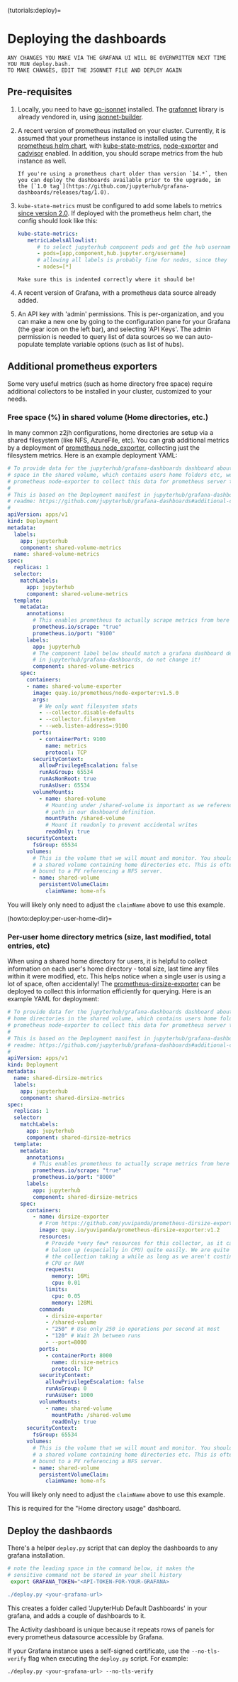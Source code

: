 (tutorials:deploy)=
# Deploying the dashboards

```{warning}
ANY CHANGES YOU MAKE VIA THE GRAFANA UI WILL BE OVERWRITTEN NEXT TIME YOU RUN deploy.bash.
TO MAKE CHANGES, EDIT THE JSONNET FILE AND DEPLOY AGAIN
```

## Pre-requisites

1. Locally, you need to have
   [go-jsonnet](https://github.com/google/go-jsonnet) installed.  The
   [grafonnet](https://grafana.github.io/grafonnet-lib/) library is already
   vendored in, using
   [jsonnet-builder](https://github.com/jsonnet-bundler/jsonnet-bundler).

2. A recent version of prometheus installed on your cluster. Currently, it is assumed that your prometheus instance
   is installed using the [prometheus helm
   chart](https://github.com/prometheus-community/helm-charts), with
   [kube-state-metrics](https://github.com/kubernetes/kube-state-metrics),
   [node-exporter](https://github.com/prometheus/node_exporter) and
   [cadvisor](https://github.com/google/cadvisor) enabled. In
   addition, you should scrape metrics from the hub instance as well.

    ```{tip}
    If you're using a prometheus chart older than version `14.*`, then you can deploy the dashboards available prior to the upgrade, in the [`1.0 tag`](https://github.com/jupyterhub/grafana-dashboards/releases/tag/1.0).
    ```

3. `kube-state-metrics` must be configured to add some labels to metrics
   [since version 2.0](https://kubernetes.io/blog/2021/04/13/kube-state-metrics-v-2-0/).
   If deployed with the prometheus helm chart, the config should look like this:

   ```yaml
   kube-state-metrics:
      metricLabelsAllowlist:
         # to select jupyterhub component pods and get the hub usernames
         - pods=[app,component,hub.jupyter.org/username]
         # allowing all labels is probably fine for nodes, since they don't churn much, unlike pods
         - nodes=[*]
   ```

   ```{tip}
   Make sure this is indented correctly where it should be!
   ```

4. A recent version of Grafana, with a prometheus data source already added.

5. An API key with 'admin' permissions. This is per-organization, and you can make a new one
   by going to the configuration pane for your Grafana (the gear icon on the left bar), and
   selecting 'API Keys'. The admin permission is needed to query list of data sources so we
   can auto-populate template variable options (such as list of hubs).

## Additional prometheus exporters

Some very useful metrics (such as home directory free space) require
additional collectors to be installed in your cluster, customized to your
needs.

### Free space (%) in shared volume (Home directories, etc.)

In many common z2jh configurations, home directories are setup via a shared
filesystem (like NFS, AzureFile, etc). You can grab additional metrics by
a deployment of [prometheus node_exporter](https://prometheus.io/docs/guides/node-exporter/),
collecting just the filesystem metrics. Here is an example deployment YAML:

```yaml
# To provide data for the jupyterhub/grafana-dashboards dashboard about free
# space in the shared volume, which contains users home folders etc, we deploy
# prometheus node-exporter to collect this data for prometheus server to scrape.
#
# This is based on the Deployment manifest in jupyterhub/grafana-dashboards'
# readme: https://github.com/jupyterhub/grafana-dashboards#additional-collectors
#
apiVersion: apps/v1
kind: Deployment
metadata:
  labels:
    app: jupyterhub
    component: shared-volume-metrics
  name: shared-volume-metrics
spec:
  replicas: 1
  selector:
    matchLabels:
      app: jupyterhub
      component: shared-volume-metrics
  template:
    metadata:
      annotations:
        # This enables prometheus to actually scrape metrics from here
        prometheus.io/scrape: "true"
        prometheus.io/port: "9100"
      labels:
        app: jupyterhub
        # The component label below should match a grafana dashboard definition
        # in jupyterhub/grafana-dashboards, do not change it!
        component: shared-volume-metrics
    spec:
      containers:
      - name: shared-volume-exporter
        image: quay.io/prometheus/node-exporter:v1.5.0
        args:
          # We only want filesystem stats
          - --collector.disable-defaults
          - --collector.filesystem
          - --web.listen-address=:9100
        ports:
          - containerPort: 9100
            name: metrics
            protocol: TCP
        securityContext:
          allowPrivilegeEscalation: false
          runAsGroup: 65534
          runAsNonRoot: true
          runAsUser: 65534
        volumeMounts:
          - name: shared-volume
            # Mounting under /shared-volume is important as we reference this
            # path in our dashboard definition.
            mountPath: /shared-volume
            # Mount it readonly to prevent accidental writes
            readOnly: true
      securityContext:
        fsGroup: 65534
      volumes:
        # This is the volume that we will mount and monitor. You should reference
        # a shared volume containing home directories etc. This is often a PVC
        # bound to a PV referencing a NFS server.
        - name: shared-volume
          persistentVolumeClaim:
            claimName: home-nfs
```

You will likely only need to adjust the `claimName` above to use this example.

(howto:deploy:per-user-home-dir)=
### Per-user home directory metrics (size, last modified, total entries, etc)

When using a shared home directory for users, it is helpful to collect information
on each user's home directory - total size, last time any files within it were
modified, etc. This helps notice when a single user is using a lot of space,
often accidentally! The [prometheus-dirsize-exporter](https://github.com/yuvipanda/prometheus-dirsize-exporter)
can be deployed to collect this information efficiently for querying. Here is
an example YAML for deployment:

```yaml
# To provide data for the jupyterhub/grafana-dashboards dashboard about per-user
# home directories in the shared volume, which contains users home folders etc, we deploy
# prometheus node-exporter to collect this data for prometheus server to scrape.
#
# This is based on the Deployment manifest in jupyterhub/grafana-dashboards'
# readme: https://github.com/jupyterhub/grafana-dashboards#additional-collectors
#
apiVersion: apps/v1
kind: Deployment
metadata:
  name: shared-dirsize-metrics
  labels:
    app: jupyterhub
    component: shared-dirsize-metrics
spec:
  replicas: 1
  selector:
    matchLabels:
      app: jupyterhub
      component: shared-dirsize-metrics
  template:
    metadata:
      annotations:
        # This enables prometheus to actually scrape metrics from here
        prometheus.io/scrape: "true"
        prometheus.io/port: "8000"
      labels:
        app: jupyterhub
        component: shared-dirsize-metrics
    spec:
      containers:
        - name: dirsize-exporter
          # From https://github.com/yuvipanda/prometheus-dirsize-exporter
          image: quay.io/yuvipanda/prometheus-dirsize-exporter:v1.2
          resources:
            # Provide *very few* resources for this collector, as it can
            # baloon up (especially in CPU) quite easily. We are quite ok with
            # the collection taking a while as long as we aren't costing too much
            # CPU or RAM
            requests:
              memory: 16Mi
              cpu: 0.01
            limits:
              cpu: 0.05
              memory: 128Mi
          command:
            - dirsize-exporter
            - /shared-volume
            - "250" # Use only 250 io operations per second at most
            - "120" # Wait 2h between runs
            - --port=8000
          ports:
            - containerPort: 8000
              name: dirsize-metrics
              protocol: TCP
          securityContext:
            allowPrivilegeEscalation: false
            runAsGroup: 0
            runAsUser: 1000
          volumeMounts:
            - name: shared-volume
              mountPath: /shared-volume
              readOnly: true
      securityContext:
        fsGroup: 65534
      volumes:
        # This is the volume that we will mount and monitor. You should reference
        # a shared volume containing home directories etc. This is often a PVC
        # bound to a PV referencing a NFS server.
        - name: shared-volume
          persistentVolumeClaim:
            claimName: home-nfs

```

You will likely only need to adjust the `claimName` above to use this example.

This is required for the "Home directory usage" dashboard.

## Deploy the dashbaords

There's a helper `deploy.py` script that can deploy the dashboards to any grafana installation.

```bash
# note the leading space in the command below, it makes the
# sensitive command not be stored in your shell history
 export GRAFANA_TOKEN="<API-TOKEN-FOR-YOUR-GRAFANA>

./deploy.py <your-grafana-url>
```

This creates a folder called 'JupyterHub Default Dashboards' in your grafana, and adds
a couple of dashboards to it.

The Activity dashboard is unique because it repeats rows of panels for every
prometheus datasource accessible by Grafana.

If your Grafana instance uses a self-signed certificate, use the `--no-tls-verify` flag when executing the `deploy.py` script. For example:

```bash
./deploy.py <your-grafana-url> --no-tls-verify
```
